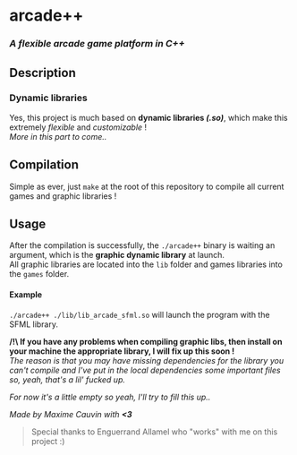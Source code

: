 # arcade++
### _A flexible arcade game platform in C++_

## Description
### Dynamic libraries
Yes, this project is much based on __dynamic libraries *(.so)*__, which make this extremely _flexible_ and _customizable_ !  
_More in this part to come.._

## Compilation
Simple as ever, just `make` at the root of this repository to compile all current games and graphic libraries !

## Usage
After the compilation is successfully, the `./arcade++` binary is waiting an argument, which is the __graphic dynamic library__ at launch.  
All graphic libraries are located into the `lib` folder and games libraries into the `games` folder.

#### Example
`./arcade++ ./lib/lib_arcade_sfml.so` will launch the program with the SFML library.

__/!\ If you have any problems when compiling graphic libs, then install on your machine the appropriate library, I will fix up this soon !__  
_The reason is that you may have missing dependencies for the library you can't compile and I've put in the local dependencies some important files so, yeah, that's a lil' fucked up._

_For now it's a little empty so yeah, I'll try to fill this up.._  

_Made by Maxime Cauvin with **<3**_

> Special thanks to Enguerrand Allamel who "works" with me on this project :)
